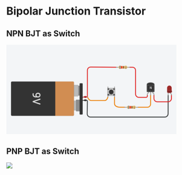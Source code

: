 # Bipolar Junction Transistor
## NPN BJT as Switch
<img src="images/npn-switch.gif" width="450" />

## PNP BJT as Switch
<img src="images/pn-switch.gif" width="450" />
